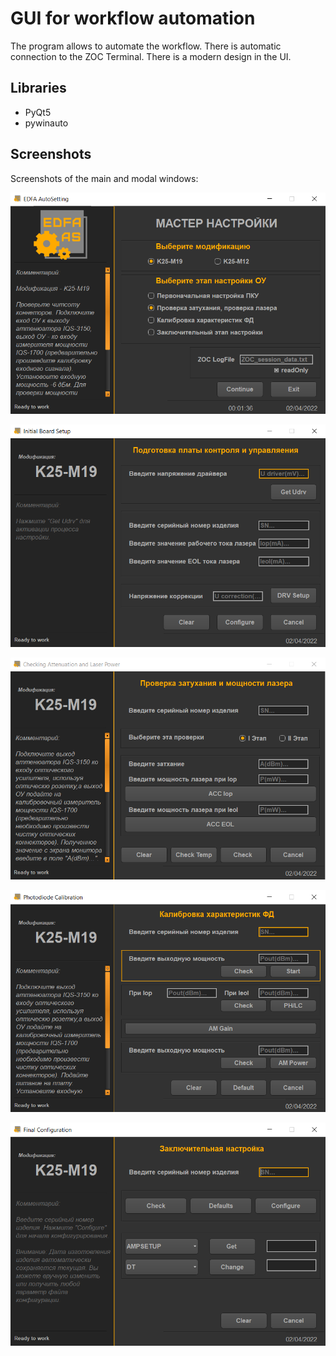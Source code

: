 # **GUI for workflow automation**

The program allows to automate the workflow. There is automatic connection to the ZOC Terminal. There is a modern design in the UI.

## Libraries

 - PyQt5
 - pywinauto

## Screenshots
Screenshots of the main and modal windows:

![alt text](screenshots/main.png "MainWindow")

![alt text](screenshots/first.png "ModalWindow")

![alt text](screenshots/second.png "ModalWindow")

![alt text](screenshots/third.png "ModalWindow")

![alt text](screenshots/fourth.png "ModalWindow")
